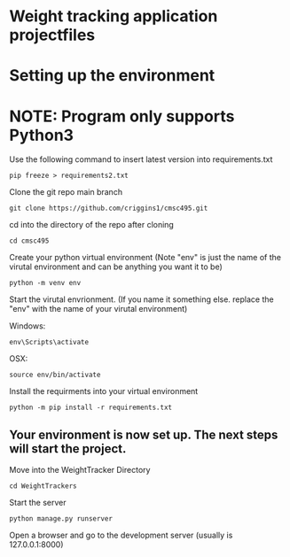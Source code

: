 # Weight tracking application projectfiles

# Setting up the environment
# NOTE: Program only supports Python3

Use the following command to insert latest version into requirements.txt
```
pip freeze > requirements2.txt
```
Clone the git repo main branch
```
git clone https://github.com/criggins1/cmsc495.git
```

cd into the directory of the repo after cloning
```
cd cmsc495
```

Create your python virtual environment (Note "env" is just the name of the virutal environment and can be anything you want it to be)
```
python -m venv env
```

Start the virutal envrionment. (If you name it something else. replace the "env" with the name of your virutal environment)

Windows:
```
env\Scripts\activate
```
OSX:
```
source env/bin/activate
```

Install the requirments into your virtual environment
```
python -m pip install -r requirements.txt
```
Your environment is now set up. The next steps will start the project.
--------------------------------------------
Move into the WeightTracker Directory
```
cd WeightTrackers
```
Start the server
```
python manage.py runserver
```
Open a browser and go to the development server (usually is 127.0.0.1:8000)
